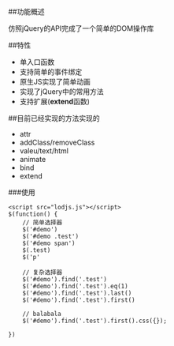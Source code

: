 ##功能概述

仿照jQuery的API完成了一个简单的DOM操作库

##特性

- 单入口函数
- 支持简单的事件绑定
- 原生JS实现了简单动画
- 实现了jQuery中的常用方法
- 支持扩展(**extend**函数)

##目前已经实现的方法实现的

- attr
- addClass/removeClass
- valeu/text/html
- animate
- bind
- extend



###使用
	
	<script src="lodjs.js"></script>
	$(function() {
		// 简单选择器
		$('#demo')
		$('#demo .test')
		$('#demo span')
		$(.test)
		$('p'
		
		// 复杂选择器
		$('#demo').find('.test')
		$('#demo').find('.test').eq(1)
		$('#demo').find('.test').last()
		$('#demo').find('.test').first()
		
		// balabala
		$('#demo').find('.test').first().css({});
	
	})



